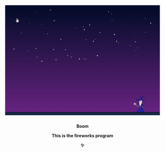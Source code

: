 <h1 align="center">
    <img src="fireworks.gif" alt="Fireworks created in JavaScript" />
</h1>
<h4 align="center">Boom<strong><p>This is the fireworks program</p></strong> ✨</h4>
